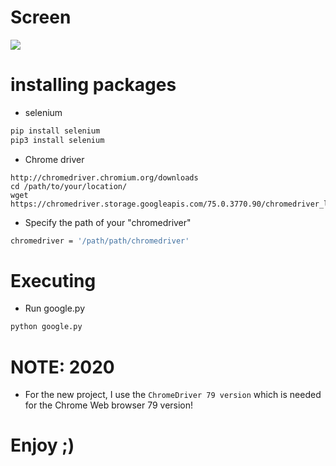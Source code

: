 # Screen
![](https://github.com/nu11secur1ty/Linux_Deployment_Administration_Hacks-Programing/blob/master/Python_Selenium/screenshots/google.png)

# installing packages

- selenium
```bash
pip install selenium
pip3 install selenium
```
- Chrome driver
```link
http://chromedriver.chromium.org/downloads
cd /path/to/your/location/ 
wget https://chromedriver.storage.googleapis.com/75.0.3770.90/chromedriver_linux64.zip
```
- Specify the path of your "chromedriver"
```bash
chromedriver = '/path/path/chromedriver'
```
# Executing
- Run google.py
```bash
python google.py
```
# NOTE: 2020

- For the new project, I use the `ChromeDriver 79 version` which is needed for the Chrome Web browser 79 version!

# Enjoy ;)
